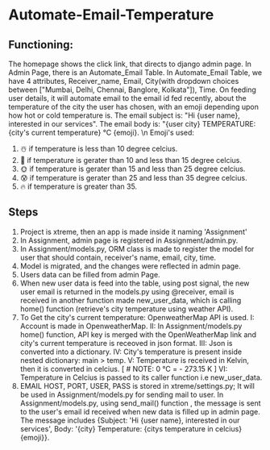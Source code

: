# Automate-Email-Temperature
Functioning:
--------------
The homepage shows the click link, that directs to django admin page. 
In Admin Page, there is an Automate_Email Table.
In Automate_Email Table, we have 4 attributes, Receiver_name, Email, City(with dropdown choices between ["Mumbai, Delhi, Chennai, Banglore, Kolkata"]), Time.
On feeding user details, it will automate email to the email id fed recently, about the temperature of the city the user has chosen, with an emoji depending upon how hot or cold temperature is.
The email subject is: "Hi {user name}, interested in our services".
The email body is: "{user city} TEMPERATURE: {city's current temperature} °C {emoji}.
\n Emoji's used:
1. ☃️ if temperature is less than 10 degree celcius.
2. 🥶 if temperature is gerater than 10 and less than 15 degree celcius.
3. 🌞 if temperature is gerater than 15 and less than 25 degree celcius.
4. 😰 if temperature is gerater than 25 and less than 35 degree celcius.
5. 🔥 if temperature is greater than 35.

Steps
-----
1. Project is xtreme, then an app is made inside it naming 'Assignment'
2. In Assignment, admin page is registered in Assignment/admin.py.
3. In Assignment/models.py, ORM class is made to register the model for user that should contain, receiver's name, email, city, time.
4. Model is migrated, and the changes were reflected in admin page.
5. Users data can be filled from admin Page.
6. When new user data is feed into the table, using post signal, the new user email is returned in the models.py
   using @receiver, email is received in another function made new_user_data, which is calling home() function (retrieve's city temperature using weather API).
6. To Get the city's current temperature: OpenweatherMap API is used.
  I:   Account is made in OpenweatherMap.
  II:  In Assignment/models.py home() function, API key is merged with the OpenWeatherMap link and city's current temperature is receoved in json format.
  III: Json is converted into a dictionary.
  IV:  City's temperature is present inside nested dictionary: main > temp.
  V:   Temperature is received in Kelvin, then it is converted in celcius. [ # NOTE: 0 °C = - 273.15 K  ]
  VI:  Temperature in Celcius is passed to its caller function i.e new_user_data.
7. EMAIL HOST, PORT, USER, PASS is stored in xtreme/settings.py; It will be used in Assignment/models.py for sending mail to user.
   In Assignment/models.py, using send_mail() function , the message is sent to the user's email id received when new data is filled up in admin page.
   The message includes {Subject: 'Hi {user name}, interested in our services', Body: '{city} Temperature: {citys temperature in celcius} {emoji}}.

